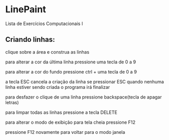 # LinePaint
Lista de Exercícios Computacionais I

## Criando linhas:
clique sobre a área e construa as linhas

para alterar a cor da última linha pressione
uma tecla de 0 a 9

para alterar a cor do fundo pressione ctrl + 
uma tecla de 0 a 9

a tecla ESC cancela a criação da linha
se pressionar ESC quando nenhuma linha estiver sendo criada
o programa irá finalizar

para desfazer o clique de uma linha pressione backspace(tecla de apagar letras)

para limpar todas as linhas pressione a tecla DELETE

para alterar o modo de exibição para tela cheia pressione F12

pressione F12 novamente para voltar para o modo janela
